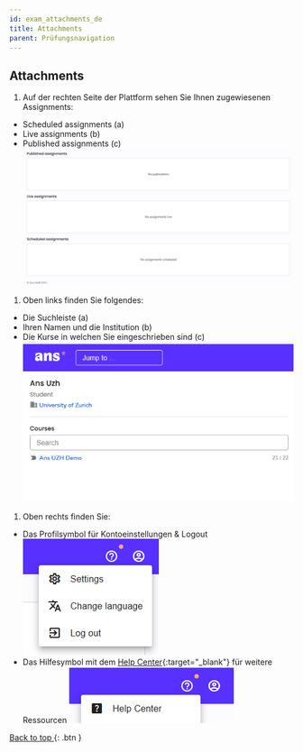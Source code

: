 ```yaml
---
id: exam_attachments_de
title: Attachments
parent: Prüfungsnavigation
---
```


## Attachments

1. Auf der rechten Seite der Plattform sehen Sie Ihnen zugewiesenen Assignments:
* Scheduled assignments (a)
* Live assignments (b)
* Published assignments (c)
![Startseite-Uebersicht-Rechts](assets/overview-right.png)

1. Oben links finden Sie folgendes:
* Die Suchleiste (a)
* Ihren Namen und die Institution (b)
* Die Kurse in welchen Sie eingeschrieben sind (c)
![Startseite-Uebersicht-Links](assets/overview-left.png)

1. Oben rechts finden Sie:
* Das Profilsymbol für Kontoeinstellungen & Logout  
![Startseite-Uebersicht-Einstellungen](assets/overview-settings.png)
* Das Hilfesymbol mit dem [Help Center](https://support.ans.app/hc/en-us){:target="_blank"} für weitere Ressourcen
![Startseite-Uebersicht-Hilfe](assets/overview-help.png)

[Back to top ](#top){: .btn }




